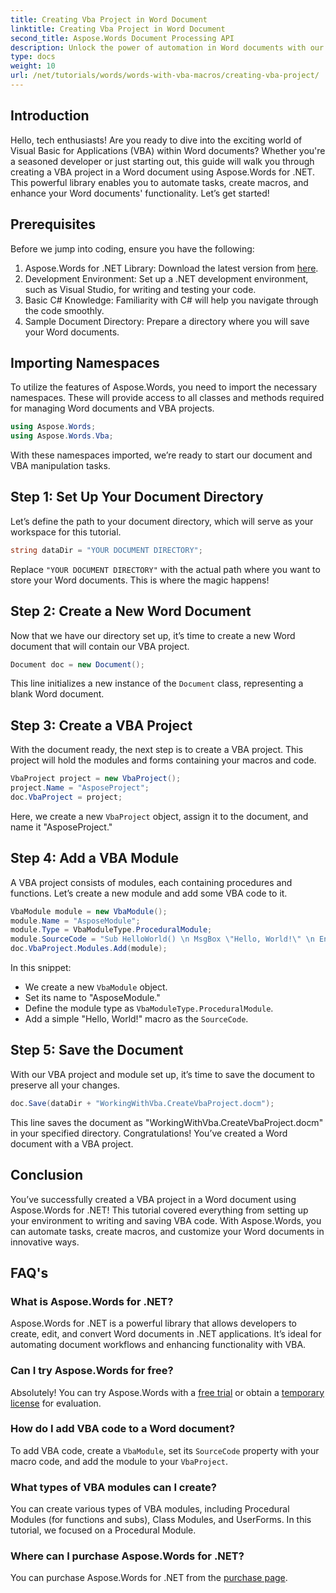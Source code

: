 ```yaml
---
title: Creating Vba Project in Word Document
linktitle: Creating Vba Project in Word Document
second_title: Aspose.Words Document Processing API
description: Unlock the power of automation in Word documents with our comprehensive guide on creating VBA projects using Aspose.Words for .NET. This step-by-step tutorial guide.
type: docs
weight: 10
url: /net/tutorials/words/words-with-vba-macros/creating-vba-project/
---
```

## Introduction

Hello, tech enthusiasts! Are you ready to dive into the exciting world of Visual Basic for Applications (VBA) within Word documents? Whether you're a seasoned developer or just starting out, this guide will walk you through creating a VBA project in a Word document using Aspose.Words for .NET. This powerful library enables you to automate tasks, create macros, and enhance your Word documents' functionality. Let’s get started!

## Prerequisites

Before we jump into coding, ensure you have the following:

1. Aspose.Words for .NET Library: Download the latest version from [here](https://releases.aspose.com/words/net/).
2. Development Environment: Set up a .NET development environment, such as Visual Studio, for writing and testing your code.
3. Basic C# Knowledge: Familiarity with C# will help you navigate through the code smoothly.
4. Sample Document Directory: Prepare a directory where you will save your Word documents.

## Importing Namespaces

To utilize the features of Aspose.Words, you need to import the necessary namespaces. These will provide access to all classes and methods required for managing Word documents and VBA projects.

```csharp
using Aspose.Words;
using Aspose.Words.Vba;
```

With these namespaces imported, we’re ready to start our document and VBA manipulation tasks.

## Step 1: Set Up Your Document Directory

Let’s define the path to your document directory, which will serve as your workspace for this tutorial.

```csharp
string dataDir = "YOUR DOCUMENT DIRECTORY";
```

Replace `"YOUR DOCUMENT DIRECTORY"` with the actual path where you want to store your Word documents. This is where the magic happens!

## Step 2: Create a New Word Document

Now that we have our directory set up, it’s time to create a new Word document that will contain our VBA project.

```csharp
Document doc = new Document();
```

This line initializes a new instance of the `Document` class, representing a blank Word document.

## Step 3: Create a VBA Project

With the document ready, the next step is to create a VBA project. This project will hold the modules and forms containing your macros and code.

```csharp
VbaProject project = new VbaProject();
project.Name = "AsposeProject";
doc.VbaProject = project;
```

Here, we create a new `VbaProject` object, assign it to the document, and name it "AsposeProject."

## Step 4: Add a VBA Module

A VBA project consists of modules, each containing procedures and functions. Let’s create a new module and add some VBA code to it.

```csharp
VbaModule module = new VbaModule();
module.Name = "AsposeModule";
module.Type = VbaModuleType.ProceduralModule;
module.SourceCode = "Sub HelloWorld() \n MsgBox \"Hello, World!\" \n End Sub";
doc.VbaProject.Modules.Add(module);
```

In this snippet:
- We create a new `VbaModule` object.
- Set its name to "AsposeModule."
- Define the module type as `VbaModuleType.ProceduralModule`.
- Add a simple "Hello, World!" macro as the `SourceCode`.

## Step 5: Save the Document

With our VBA project and module set up, it’s time to save the document to preserve all your changes.

```csharp
doc.Save(dataDir + "WorkingWithVba.CreateVbaProject.docm");
```

This line saves the document as "WorkingWithVba.CreateVbaProject.docm" in your specified directory. Congratulations! You’ve created a Word document with a VBA project.

## Conclusion

You’ve successfully created a VBA project in a Word document using Aspose.Words for .NET! This tutorial covered everything from setting up your environment to writing and saving VBA code. With Aspose.Words, you can automate tasks, create macros, and customize your Word documents in innovative ways.

## FAQ's

### What is Aspose.Words for .NET?
Aspose.Words for .NET is a powerful library that allows developers to create, edit, and convert Word documents in .NET applications. It’s ideal for automating document workflows and enhancing functionality with VBA.

### Can I try Aspose.Words for free?
Absolutely! You can try Aspose.Words with a [free trial](https://releases.aspose.com/) or obtain a [temporary license](https://purchase.aspose.com/temporary-license/) for evaluation.

### How do I add VBA code to a Word document?
To add VBA code, create a `VbaModule`, set its `SourceCode` property with your macro code, and add the module to your `VbaProject`.

### What types of VBA modules can I create?
You can create various types of VBA modules, including Procedural Modules (for functions and subs), Class Modules, and UserForms. In this tutorial, we focused on a Procedural Module.

### Where can I purchase Aspose.Words for .NET?
You can purchase Aspose.Words for .NET from the [purchase page](https://purchase.aspose.com/buy).
